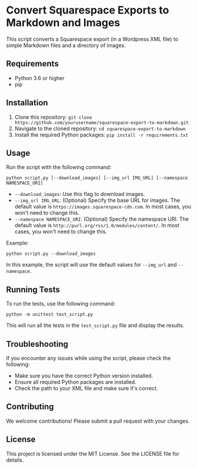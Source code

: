 # Convert Squarespace Exports to Markdown and Images

This script converts a Squarespace export (in a Wordpress XML file) to simple Markdown files and a directory of images.

## Requirements

- Python 3.6 or higher
- pip

## Installation

1. Clone this repository: `git clone https://github.com/yourusername/squarespace-export-to-markdown.git`
2. Navigate to the cloned repository: `cd squarespace-export-to-markdown`
3. Install the required Python packages: `pip install -r requirements.txt`

## Usage

Run the script with the following command:

`python script.py [--download_images] [--img_url IMG_URL] [--namespace NAMESPACE_URI]`

- `--download_images`: Use this flag to download images.
- `--img_url IMG_URL`: (Optional) Specify the base URL for images. The default value is `https://images.squarespace-cdn.com`. In most cases, you won't need to change this.
- `--namespace NAMESPACE_URI`: (Optional) Specify the namespace URI. The default value is `http://purl.org/rss/1.0/modules/content/`. In most cases, you won't need to change this.

Example:

`python script.py --download_images`

In this example, the script will use the default values for `--img_url` and `--namespace`.

## Running Tests

To run the tests, use the following command:

`python -m unittest test_script.py`

This will run all the tests in the `test_script.py` file and display the results.

## Troubleshooting

If you encounter any issues while using the script, please check the following:

- Make sure you have the correct Python version installed.
- Ensure all required Python packages are installed.
- Check the path to your XML file and make sure it's correct.

## Contributing

We welcome contributions! Please submit a pull request with your changes.

## License

This project is licensed under the MIT License. See the LICENSE file for details.
